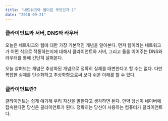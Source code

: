 ```yaml
---
title: "네트워크와 웹이란 무엇인가 1"
date: "2018-09-21"
---
```


### 클라이언트와 서버, DNS와 라우터
오늘은 네트워크와 웹에 대한 가장 기본적인 개념을 알아본다. 먼저 웹이라는 네트워크가 어떤 식으로 작동하는지에 대해서 클라이언트와 서버, 그리고 둘을 이어주는 DNS와 라우터를 통해 간단히 살펴본다.

오늘 살펴보는 개념은 추상화된 개념으로 정확히 실제를 대변한다고 할 수는 없다. 다만 복잡한 실제를 단순화하고 추상화함으로써 보다 쉬운 이해를 할 수 있다.

### 클라이언트란?
클라이언트는 쉽게 얘기해 우리 자신을 말한다고 생각하면 된다. 만약 당신이 네이버에 접속한다면 당신은 클라이언트가 된다. 정확히는 당신이 사용하는 컴퓨터가 클라이언트다.
